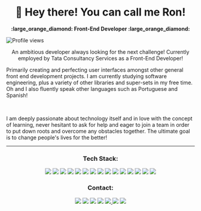 <div align="center"><h1>👋 Hey there! You can call me Ron!</h1>
  <p><strong> :large_orange_diamond: Front-End Developer :large_orange_diamond: <strong</p></strong></div>

<p align="left"> <img src="https://komarev.com/ghpvc/?username=ronlopes95&color=191b1e" alt="Profile views" /> </p>

<p align="center">
An ambitious developer always looking for the next challenge! Currently employed by Tata Consultancy Services as a Front-End Developer! </p>
<p>Primarily creating and perfecting user interfaces amongst other general front end development projects. I am currently studying software engineering, plus a variety of other libraries and super-sets in my free time. Oh and I also fluently speak other languages such as Portuguese and Spanish!</p>

<br>
<p>I am deeply passionate about technology itself and in love with the concept of learning, never hesitant to ask for help and eager to join a team in order to put down roots and overcome any obstacles together. The ultimate goal is to change people's lives for the better!</p>


___


<div align="center"><h3>Tech Stack:</h3>

<img src ="https://img.shields.io/badge/HTML-239120?style=for-the-badge&logo=html5&logoColor=white"> <img src ="https://img.shields.io/badge/CSS-239120?&style=for-the-badge&logo=css3&logoColor=white"> <img src ="https://img.shields.io/badge/JavaScript-F7DF1E?style=for-the-badge&logo=javascript&logoColor=black"> <img src ="https://img.shields.io/badge/TypeScript-007ACC?style=for-the-badge&logo=typescript&logoColor=white"> <img src ="https://img.shields.io/badge/react-%2320232a.svg?style=for-the-badge&logo=react&logoColor=%2361DAFB"> <img src ="https://img.shields.io/badge/Next-black?style=for-the-badge&logo=next.js&logoColor=white"> <img src="https://img.shields.io/badge/Redux-593D88?style=for-the-badge&logo=redux&logoColor=white"> <img src="https://img.shields.io/badge/Redux%20saga-86D46B?style=for-the-badge&logo=redux%20saga&logoColor=999999"> <img src ="https://img.shields.io/badge/Tailwind_CSS-38B2AC?style=for-the-badge&logo=tailwind-css&logoColor=white"> <img src="https://img.shields.io/badge/styled--components-DB7093?style=for-the-badge&logo=styled-components&logoColor=white"> <image src="https://img.shields.io/badge/Sass-CC6699?style=for-the-badge&logo=sass&logoColor=white"> <image src ="https://img.shields.io/badge/Vite-B73BFE?style=for-the-badge&logo=vite&logoColor=FFD62E"> <img src="https://img.shields.io/badge/Node.js-43853D?style=for-the-badge&logo=node.js&logoColor=white"> <image src="https://img.shields.io/badge/Express.js-404D59?style=for-the-badge"> <img src="https://img.shields.io/badge/MongoDB-4EA94B?style=for-the-badge&logo=mongodb&logoColor=white"> 


<h3>Contact:</h3>

<a href="https://ronaldolopes.vercel.app/"><img src="https://img.shields.io/badge/portfolio-rgb(25, 27, 30)?style=for-the-badge&logo=ko-fi&logoColor=rgb(150, 118, 228)&link=https://ronaldolopes.vercel.app/"/></a> <a href="https://docs.google.com/document/d/164jVvuxpJYVDIk6U6tl-fUaI0-dxFVcPgwAH2bRfGMk/edit?usp=sharing"><img src="https://img.shields.io/badge/resume-rgb(25, 27, 30)?style=for-the-badge&logo=ko-fi&logoColor=rgb(150, 118, 228)&link=https://docs.google.com/document/d/164jVvuxpJYVDIk6U6tl-fUaI0-dxFVcPgwAH2bRfGMk/edit"/></a>
<a href="mailto:ronaldofslopes@gmail.com"><image src = "https://img.shields.io/badge/Gmail-D14836?style=for-the-badge&logo=gmail&logoColor=white"></a> <a href="https://www.linkedin.com/in/ronaldo-figueiredo-santiago-lopes-rj/"><image src = "https://img.shields.io/badge/LinkedIn-0077B5?style=for-the-badge&logo=linkedin&logoColor=white"></a> <a href="https://www.instagram.com/ronaldolopes9256/"><image src = "https://img.shields.io/badge/Instagram-E4405F?style=for-the-badge&logo=instagram&logoColor=white"> <a href="https://api.whatsapp.com/send?phone=5521979433173"><image src = "https://img.shields.io/badge/WhatsApp-25D366?style=for-the-badge&logo=whatsapp&logoColor=white"></a> <a href="https://discord.com/users/228268125735354370"><img src="https://img.shields.io/badge/Discord-7289DA?style=for-the-badge&logo=discord&logoColor=white"></a> </div>
